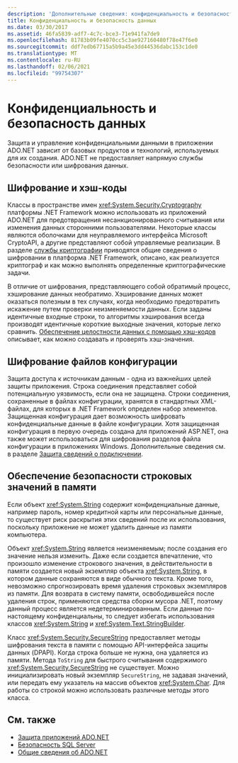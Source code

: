 ```yaml
---
description: 'Дополнительные сведения: конфиденциальность и безопасность данных'
title: Конфиденциальность и безопасность данных
ms.date: 03/30/2017
ms.assetid: 46fa5839-adf7-4c7c-bce3-71e941fa7de9
ms.openlocfilehash: 81783b09fe4070cc5c3ae927160480f78e47f6e0
ms.sourcegitcommit: ddf7edb67715a5b9a45e3dd44536dabc153c1de0
ms.translationtype: MT
ms.contentlocale: ru-RU
ms.lasthandoff: 02/06/2021
ms.locfileid: "99754307"
---
```

# <a name="privacy-and-data-security"></a>Конфиденциальность и безопасность данных

Защита и управление конфиденциальными данными в приложении ADO.NET зависит от базовых продуктов и технологий, используемых для их создания. ADO.NET не предоставляет напрямую службы безопасности или шифрования данных.  
  
## <a name="cryptography-and-hash-codes"></a>Шифрование и хэш-коды  

 Классы в пространстве имен <xref:System.Security.Cryptography> платформы .NET Framework можно использовать из приложений ADO.NET для предотвращения несанкционированного считывания или изменения данных сторонними пользователями. Некоторые классы являются оболочками для неуправляемого интерфейса Microsoft CryptoAPI, а другие представляют собой управляемые реализации. В разделе [службы криптографии](../../../standard/security/cryptographic-services.md) приводятся общие сведения о шифровании в платформа .NET Framework, описано, как реализуется криптограф и как можно выполнять определенные криптографические задачи.  
  
 В отличие от шифрования, представляющего собой обратимый процесс, хэширование данных необратимо. Хэширование данных может оказаться полезным в тех случаях, когда необходимо предотвратить искажение путем проверки неизменяемости данных. Если заданы идентичные входные строки, то алгоритмы хэширования всегда производят идентичные короткие выходные значения, которые легко сравнить. [Обеспечение целостности данных с помощью хэш-кодов](../../../standard/security/ensuring-data-integrity-with-hash-codes.md) описывает, как можно создавать и проверять хэш-значения.  
  
## <a name="encrypting-configuration-files"></a>Шифрование файлов конфигурации  

 Защита доступа к источникам данным - одна из важнейших целей защиты приложения. Строка соединения представляет собой потенциальную уязвимость, если она не защищена. Строки соединения, сохраненные в файлах конфигурации, хранятся в стандартных XML-файлах, для которых в .NET Framework определен набор элементов. Защищенная конфигурация дает возможность шифровать конфиденциальные данные в файле конфигурации. Хотя защищенная конфигурация в первую очередь создана для приложений ASP.NET, она также может использоваться для шифрования разделов файла конфигурации в приложениях Windows. Дополнительные сведения см. в разделе [Защита сведений о подключении](protecting-connection-information.md).  
  
## <a name="securing-string-values-in-memory"></a>Обеспечение безопасности строковых значений в памяти  

 Если объект <xref:System.String> содержит конфиденциальные данные, например пароль, номер кредитной карты или персональные данные, то существует риск раскрытия этих сведений после их использования, поскольку приложение не может удалить данные из памяти компьютера.  
  
 Объект <xref:System.String> является неизменяемым; после создания его значение нельзя изменить. Даже если создается впечатление, что произошло изменение строкового значения, в действительности в памяти создается новый экземпляр объекта <xref:System.String>, в котором данные сохраняются в виде обычного текста. Кроме того, невозможно спрогнозировать время удаления строковых экземпляров из памяти. Для возврата в систему памяти, освободившейся после удаления строк, применяются средства сборки мусора .NET, поэтому данный процесс является недетерминированным. Если данные по-настоящему конфиденциальны, то следует избегать использования классов <xref:System.String> и <xref:System.Text.StringBuilder>.  
  
 Класс <xref:System.Security.SecureString> предоставляет методы шифрования текста в памяти с помощью API-интерфейса защиты данных (DPAPI). Когда строка больше не нужна, она удаляется из памяти. Метода `ToString` для быстрого считывания содержимого <xref:System.Security.SecureString> не существует. Можно инициализировать новый экземпляр `SecureString`, не задавая значений, или передать ему указатель на массив объектов <xref:System.Char>. Для работы со строкой можно использовать различные методы этого класса.
  
## <a name="see-also"></a>См. также

- [Защита приложений ADO.NET](securing-ado-net-applications.md)
- [Безопасность SQL Server](./sql/sql-server-security.md)
- [Общие сведения об ADO.NET](ado-net-overview.md)
